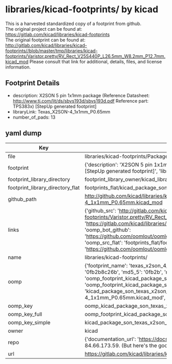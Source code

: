 # libraries/kicad-footprints/ by kicad  
This is a harvested standardized copy of a footprint from github.  
The original project can be found at:  
https://gitlab.com/kicad/libraries/kicad-footprints  
The original footprint can be found at:
http://gitlab.com/kicad/libraries/kicad-footprints//blob/master/tmp/libraries/kicad-footprints/Varistor.pretty/RV_Rect_V25S440P_L26.5mm_W8.2mm_P12.7mm.kicad_mod
Please consult that link for additional, details, files, and license information.  
## Footprint Details
* description: X2SON 5 pin 1x1mm package (Reference Datasheet: http://www.ti.com/lit/ds/sbvs193d/sbvs193d.pdf Reference part: TPS383x) [StepUp generated footprint]  
* libraryLink: Texas_X2SON-4_1x1mm_P0.65mm  
* number_of_pads: 13  
## yaml dump  
| Key | Value |  
| --- | --- |  
| file | libraries/kicad-footprints/Package_SON.pretty/Texas_X2SON-4_1x1mm_P0.65mm.kicad_mod |  
| footprint | {'description': 'X2SON 5 pin 1x1mm package (Reference Datasheet: http://www.ti.com/lit/ds/sbvs193d/sbvs193d.pdf Reference part: TPS383x) [StepUp generated footprint]', 'libraryLink': 'Texas_X2SON-4_1x1mm_P0.65mm', 'number_of_pads': 13} |  
| footprint_library_directory | footprint_library_owner/kicad_libraries/kicad-footprints/ |  
| footprint_library_directory_flat | footprints_flat/kicad_package_son_texas_x2son_4_1x1mm_p0_65mm/working |  
| github_path | http://github.com/kicad/libraries/kicad-footprints//blob/master/tmp/libraries/kicad-footprints/Package_SON.pretty/Texas_X2SON-4_1x1mm_P0.65mm.kicad_mod |  
| links | {'github_src': 'http://gitlab.com/kicad/libraries/kicad-footprints//blob/master/tmp/libraries/kicad-footprints/Varistor.pretty/RV_Rect_V25S440P_L26.5mm_W8.2mm_P12.7mm.kicad_mod', 'github_src_repo': 'https://gitlab.com/kicad/libraries/kicad-footprints', 'oomp_bot': 'footprints/kicad_package_son_texas_x2son_4_1x1mm_p0_65mm/working', 'oomp_bot_github': 'https://github.com/oomlout/oomlout_oomp_footprint_bot/tree/main/footprints/kicad_package_son_texas_x2son_4_1x1mm_p0_65mm/working', 'oomp_src_flat': 'footprints_flat/footprints_flat/kicad_package_son_texas_x2son_4_1x1mm_p0_65mm/working', 'oomp_src_flat_github': 'https://github.com/oomlout/oomlout_oomp_footprint_src/tree/main/footprints_flat/kicad_package_son_texas_x2son_4_1x1mm_p0_65mm/working'} |  
| name | libraries/kicad-footprints/ |  
| oomp | {'footprint_name': 'texas_x2son_4_1x1mm_p0_65mm', 'library_name': 'package_son', 'md5': '0fb2b8c26bef3f039781b415814742cc', 'md5_10': '0fb2b8c26b', 'md5_5': '0fb2b', 'md5_6': '0fb2b8', 'oomp_key': 'oomp_kicad_package_son_texas_x2son_4_1x1mm_p0_65mm', 'oomp_key_extra': 'oomp_footprint_kicad_package_son_texas_x2son_4_1x1mm_p0_65mm', 'oomp_key_full': 'oomp_footprint_kicad_package_son_texas_x2son_4_1x1mm_p0_65mm_0fb2b8', 'oomp_key_simple': 'kicad_package_son_texas_x2son_4_1x1mm_p0_65mm', 'original_filename': 'libraries/kicad-footprints/Package_SON.pretty/Texas_X2SON-4_1x1mm_P0.65mm.kicad_mod', 'owner_name': 'kicad'} |  
| oomp_key | oomp_kicad_package_son_texas_x2son_4_1x1mm_p0_65mm |  
| oomp_key_full | oomp_footprint_kicad_package_son_texas_x2son_4_1x1mm_p0_65mm |  
| oomp_key_simple | kicad_package_son_texas_x2son_4_1x1mm_p0_65mm |  
| owner | kicad |  
| repo | {'documentation_url': 'https://docs.github.com/rest/overview/resources-in-the-rest-api#rate-limiting', 'message': "API rate limit exceeded for 84.66.173.59. (But here's the good news: Authenticated requests get a higher rate limit. Check out the documentation for more details.)"} |  
| url | https://gitlab.com/kicad/libraries/kicad-footprints |  


